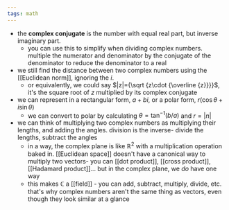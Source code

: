 ```yaml
---
tags: math
---
```


- the **complex conjugate** is the number with equal real part, but inverse imaginary part.
	- you can use this to simplify when dividing complex numbers. multiple the numerator and denominator by the conjugate of the denominator to reduce the denominator to a real
- we still find the distance between two complex numbers using the [[Euclidean norm]], ignoring the $i$.
	- or equivalently, we could say $|z|={\sqrt {z\cdot {\overline {z}}}}$, it's the square root of $z$ multiplied by its complex conjugate
- we can represent in a rectangular form, $a + bi$, or a polar form, $r (\cos \theta + i \sin \theta)$
	- we can convert to polar by calculating $\theta = \tan^{-1} (b/a)$ and $r = |n|$
- we can think of multiplying two complex numbers as multiplying their lengths, and adding the angles. division is the inverse- divide the lengths, subtract the angles
	- in a way, the complex plane is like $\mathbb{R}^2$ with a multiplication operation baked in. [[Euclidean space]] doesn't have a canonical way to multiply two vectors- you can [[dot product]], [[cross product]], [[Hadamard product]]... but in the complex plane, we _do_ have one way
	- this makes $\mathbb{C}$ a [[field]] - you can add, subtract, multiply, divide, etc. that's why complex numbers aren't the same thing as vectors, even though they look similar at a glance